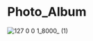 # Photo_Album
![127 0 0 1_8000_ (1)](https://github.com/Muhammad-Sulman/Photo_Album/assets/148377324/4127db99-a661-493c-8536-3d2880d05328)
